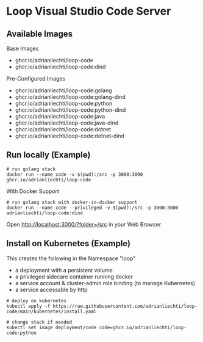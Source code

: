 # Loop Visual Studio Code Server

## Available Images

Base Images

* ghcr.io/adrianliechti/loop-code
* ghcr.io/adrianliechti/loop-code:dind

Pre-Configured Images

* ghcr.io/adrianliechti/loop-code:golang
* ghcr.io/adrianliechti/loop-code:golang-dind
* ghcr.io/adrianliechti/loop-code:python
* ghcr.io/adrianliechti/loop-code:python-dind
* ghcr.io/adrianliechti/loop-code:java
* ghcr.io/adrianliechti/loop-code:java-dind
* ghcr.io/adrianliechti/loop-code:dotnet
* ghcr.io/adrianliechti/loop-code:dotnet-dind


## Run locally (Example)

```shell
# run golang stack
docker run --name code -v $(pwd):/src -p 3000:3000 ghcr.io/adrianliechti/loop-code
```

With Docker Support

```shell
# run golang stack with docker-in-docker support
docker run --name code --privileged -v $(pwd):/src -p 3000:3000 adrianliechti/loop-code:dind
```

Open [http://localhost:3000/?folder=/src](http://localhost:3000/?folder=/src) in your Web Browser

## Install on Kubernetes (Example)

This creates the following in the Namespace "loop"

- a deployment with a persistent volume
- a privileged sidecare container running docker
- a service account & cluster-admin role binding (to manage Kubernetes)
- a service accessable by http

```shell
# deploy on kubernetes
kubectl apply -f https://raw.githubusercontent.com/adrianliechti/loop-code/main/kubernetes/install.yaml

# change stack if needed
kubectl set image deployment/code code=ghcr.io/adrianliechti/loop-code:python
```